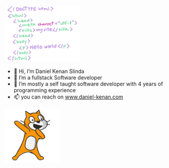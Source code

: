 <img src="code.gif" style="width:auto;height:150px; align:right" />

- 👋 Hi, I’m Daniel Kenan Slinda
- 👀 I’m a fullstack Software developer
- 🌱 I’m mostly a self taught software developer with 4 years of programming experience
- 📫 you can reach on www.daniel-kenan.com

<!---
Im a highly enthusiatic individual with great problem solving skills
--->

<img src="cat.gif" style="width:auto;height:150px" />
